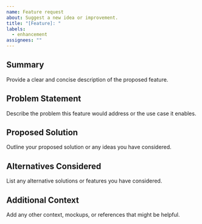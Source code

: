 ```yaml
---
name: Feature request
about: Suggest a new idea or improvement.
title: "[Feature]: "
labels:
  - enhancement
assignees: ""
---
```


## Summary

Provide a clear and concise description of the proposed feature.

## Problem Statement

Describe the problem this feature would address or the use case it enables.

## Proposed Solution

Outline your proposed solution or any ideas you have considered.

## Alternatives Considered

List any alternative solutions or features you have considered.

## Additional Context

Add any other context, mockups, or references that might be helpful.
